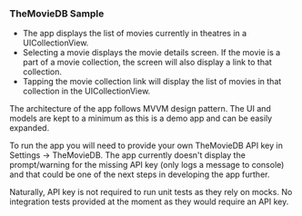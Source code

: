 ### TheMovieDB Sample

- The app displays the list of movies currently in theatres in a UICollectionView. 
- Selecting a movie displays the movie details screen. If the movie is a part of a movie collection, the screen will also display a link to that collection.
- Tapping the movie collection link will display the list of movies in that collection in the UICollectionView. 

The architecture of the app follows MVVM design pattern.
The UI and models are kept to a minimum as this is a demo app and can be easily expanded. 

To run the app you will need to provide your own TheMovieDB API key in Settings -> TheMovieDB. 
The app currently doesn't display the prompt/warning for the missing API key (only logs a message to console) and that could be one of the next steps in developing the app further.

Naturally, API key is not required to run unit tests as they rely on mocks.
No integration tests provided at the moment as they would require an API key.
